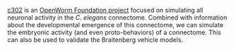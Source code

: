 [c302](opensourcebrain.org/projects/c302) is an [OpenWorm Foundation project](https://www.youtube.com/watch?v=kNTwraEPp0M) focused on simulating all neuronal activity in the _C. elegans_ connectome. Combined with information about the developmental emergence of this connectome, we can simulate the embryonic activity (and even proto-behaviors) of a connectome. This can also be used to validate the Braitenberg vehicle models.
